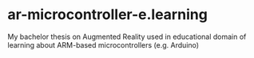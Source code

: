 # ar-microcontroller-e.learning
My bachelor thesis on Augmented Reality used in educational domain of learning about ARM-based microcontrollers (e.g. Arduino)
